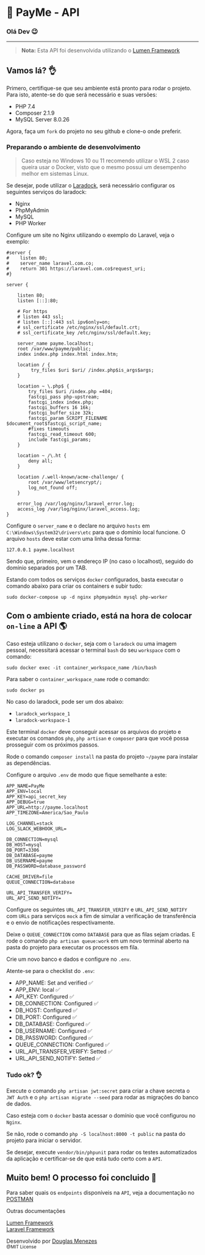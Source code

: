# 💸 PayMe - API

### Olá Dev 😉

<hr>

> <strong>Nota:</strong> Esta API foi desenvolvida utilizando o [Lumen Framework](https://lumen.laravel.com)

## Vamos lá? 👌

Primero, certifique-se que seu ambiente está pronto para rodar o projeto. Para isto, atente-se do que será necessário e suas versões:

* PHP 7.4
* Composer 2.1.9
* MySQL Server 8.0.26


Agora, faça um ``fork`` do projeto no seu github e clone-o onde preferir.

### Preparando o ambiente de desenvolvimento

> Caso esteja no Windows 10 ou 11 recomendo utilizar o WSL 2 caso queira usar o Docker, visto que o mesmo possui um desempenho melhor em sistemas Linux.

Se desejar, pode utilizar o [Laradock](https://github.com/laradock/laradock), será necessário configurar os seguintes serviços do laradock:

* Nginx
* PhpMyAdmin
* MySQL
* PHP Worker

Configure um site no Nginx utilizando o exemplo do Laravel, veja o exemplo:

```
#server {
#    listen 80;
#    server_name laravel.com.co;
#    return 301 https://laravel.com.co$request_uri;
#}

server {

    listen 80;
    listen [::]:80;

    # For https
    # listen 443 ssl;
    # listen [::]:443 ssl ipv6only=on;
    # ssl_certificate /etc/nginx/ssl/default.crt;
    # ssl_certificate_key /etc/nginx/ssl/default.key;

    server_name payme.localhost;
    root /var/www/payme/public;
    index index.php index.html index.htm;

    location / {
         try_files $uri $uri/ /index.php$is_args$args;
    }

    location ~ \.php$ {
        try_files $uri /index.php =404;
        fastcgi_pass php-upstream;
        fastcgi_index index.php;
        fastcgi_buffers 16 16k;
        fastcgi_buffer_size 32k;
        fastcgi_param SCRIPT_FILENAME $document_root$fastcgi_script_name;
        #fixes timeouts
        fastcgi_read_timeout 600;
        include fastcgi_params;
    }

    location ~ /\.ht {
        deny all;
    }

    location /.well-known/acme-challenge/ {
        root /var/www/letsencrypt/;
        log_not_found off;
    }

    error_log /var/log/nginx/laravel_error.log;
    access_log /var/log/nginx/laravel_access.log;
}
```

Configure o ``server_name`` e o declare no arquivo ``hosts`` em ``C:\Windows\System32\drivers\etc`` para que o domínio local funcione. O arquivo ``hosts`` deve estar com uma linha dessa forma: 
```
127.0.0.1 payme.localhost
```
Sendo que, primeiro, vem o endereço IP (no caso o localhost), seguido do domínio separados por um TAB.

Estando com todos os serviços ``docker`` configurados, basta executar o comando abaixo para criar os containers e subir tudo:

```
sudo docker-compose up -d nginx phpmyadmin mysql php-worker
```

## Com o ambiente criado, está na hora de colocar ``on-line`` a API 🌎

Caso esteja utilizano o ``docker``, seja com o ``laradock`` ou uma imagem pessoal, necessitará acessar o terminal ``bash`` do seu ``workspace`` com o comando:

```
sudo docker exec -it container_workspace_name /bin/bash
```

Para saber o ``container_workspace_name`` rode o comando:

```
sudo docker ps
```

No caso do laradock, pode ser um dos abaixo:

* ``laradock_workspace_1``
* ``laradock-workspace-1``

Este terminal ``docker`` deve conseguir acessar os arquivos do projeto e executar os comandos ``php``, ``php artisan`` e ``composer`` para que você possa prosseguir com os próximos passos.

Rode o comando ``composer install`` na pasta do projeto ``~/payme`` para instalar as dependências.

Configure o arquivo ``.env`` de modo que fique semelhante a este:

```env
APP_NAME=PayMe
APP_ENV=local
APP_KEY=api_secret_key
APP_DEBUG=true
APP_URL=http://payme.localhost
APP_TIMEZONE=America/Sao_Paulo

LOG_CHANNEL=stack
LOG_SLACK_WEBHOOK_URL=

DB_CONNECTION=mysql
DB_HOST=mysql
DB_PORT=3306
DB_DATABASE=payme
DB_USERNAME=payme
DB_PASSWORD=database_password

CACHE_DRIVER=file
QUEUE_CONNECTION=database

URL_API_TRANSFER_VERIFY=
URL_API_SEND_NOTIFY=

```

Configure os seguintes ``URL_API_TRANSFER_VERIFY`` e ``URL_API_SEND_NOTIFY`` com ``URLs`` para serviços ``mock`` a fim de simular a verificação de transferência e o envio de notificações respectivamente.

Deixe o ``QUEUE_CONNECTION`` como ``DATABASE`` para que as filas sejam criadas. E rode o comando ``php artisan queue:work`` em um novo terminal aberto na pasta do projeto para executar os processos em fila.

Crie um novo banco e dados e configure no ``.env``. 

Atente-se para o checklist do ``.env``:

* APP_NAME: Set and verified ✅
* APP_ENV: local ✅
* API_KEY: Configured ✅
* DB_CONNECTION: Configured ✅
* DB_HOST: Configured ✅
* DB_PORT: Configured ✅
* DB_DATABASE: Configured ✅
* DB_USERNAME: Configured ✅
* DB_PASSWORD: Configured ✅
* QUEUE_CONNECTION: Configured ✅
* URL_API_TRANSFER_VERIFY: Setted ✅
* URL_API_SEND_NOTIFY: Setted ✅

###  Tudo ok? 👌

Execute o comando ``php artisan jwt:secret`` para criar a chave secreta o ``JWT Auth`` e o ``php artisan migrate --seed`` para rodar as migrações do banco de dados.

Caso esteja com o ``docker`` basta acessar o domínio que você configurou no ``Nginx``. 

Se não, rode o comando ``php -S localhost:8000 -t public`` na pasta do projeto para iniciar o servidor.

Se desejar, execute ``vendor/bin/phpunit`` para rodar os testes automatizados da aplicação e certificar-se de que está tudo certo com a ``API``. 

## Muito bem! O processo foi concluido 🎉

Para saber quais os ``endpoints`` disponíveis na ``API``, veja a documentação no [POSTMAN](https://documenter.getpostman.com/view/9336516/UVXqECdw)

Outras documentações

[Lumen Framework](https://lumen.laravel.com/docs/) <br>
[Laravel Framework](https://laravel.com/docs)

Desenvolvido por [Douglas Menezes](https://douglasmenezes.dev.br) <br>
<small>@MIT License</small>
